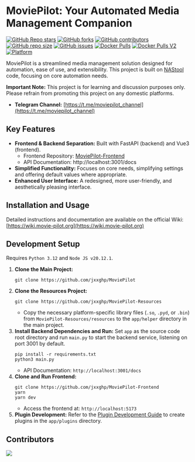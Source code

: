 # MoviePilot: Your Automated Media Management Companion

[![GitHub Repo stars](https://img.shields.io/github/stars/jxxghp/MoviePilot?style=for-the-badge)](https://github.com/jxxghp/MoviePilot)
[![GitHub forks](https://img.shields.io/github/forks/jxxghp/MoviePilot?style=for-the-badge)](https://github.com/jxxghp/MoviePilot)
[![GitHub contributors](https://img.shields.io/github/contributors/jxxghp/MoviePilot?style=for-the-badge)](https://github.com/jxxghp/MoviePilot)
[![GitHub repo size](https://img.shields.io/github/repo-size/jxxghp/MoviePilot?style=for-the-badge)](https://github.com/jxxghp/MoviePilot)
[![GitHub issues](https://img.shields.io/github/issues/jxxghp/MoviePilot?style=for-the-badge)](https://github.com/jxxghp/MoviePilot)
[![Docker Pulls](https://img.shields.io/docker/pulls/jxxghp/moviepilot?style=for-the-badge)](https://hub.docker.com/r/jxxghp/moviepilot)
[![Docker Pulls V2](https://img.shields.io/docker/pulls/jxxghp/moviepilot-v2?style=for-the-badge)](https://hub.docker.com/r/jxxghp/moviepilot-v2)
[![Platform](https://img.shields.io/badge/platform-Windows%20%7C%20Linux%20%7C%20Synology-blue?style=for-the-badge)](https://github.com/jxxghp/MoviePilot)

MoviePilot is a streamlined media management solution designed for automation, ease of use, and extensibility.  This project is built on [NAStool](https://github.com/NAStool/nas-tools) code, focusing on core automation needs.

**Important Note:** This project is for learning and discussion purposes only. Please refrain from promoting this project on any domestic platforms.

*   **Telegram Channel:** [https://t.me/moviepilot_channel](https://t.me/moviepilot_channel)

## Key Features

*   **Frontend & Backend Separation:** Built with FastAPI (backend) and Vue3 (frontend).
    *   Frontend Repository: [MoviePilot-Frontend](https://github.com/jxxghp/MoviePilot-Frontend)
    *   API Documentation: http://localhost:3001/docs
*   **Simplified Functionality:** Focuses on core needs, simplifying settings and offering default values where appropriate.
*   **Enhanced User Interface:** A redesigned, more user-friendly, and aesthetically pleasing interface.

## Installation and Usage

Detailed instructions and documentation are available on the official Wiki: [https://wiki.movie-pilot.org](https://wiki.movie-pilot.org)

## Development Setup

Requires `Python 3.12` and `Node JS v20.12.1`.

1.  **Clone the Main Project:**
    ```shell
    git clone https://github.com/jxxghp/MoviePilot
    ```
2.  **Clone the Resources Project:**
    ```shell
    git clone https://github.com/jxxghp/MoviePilot-Resources
    ```
    *   Copy the necessary platform-specific library files (`.so`, `.pyd`, or `.bin`) from `MoviePilot-Resources/resources` to the `app/helper` directory in the main project.
3.  **Install Backend Dependencies and Run:** Set `app` as the source code root directory and run `main.py` to start the backend service, listening on port 3001 by default.
    ```shell
    pip install -r requirements.txt
    python3 main.py
    ```
    *   API Documentation: `http://localhost:3001/docs`
4.  **Clone and Run Frontend:**
    ```shell
    git clone https://github.com/jxxghp/MoviePilot-Frontend
    yarn
    yarn dev
    ```
    *   Access the frontend at: `http://localhost:5173`
5.  **Plugin Development:** Refer to the [Plugin Development Guide](https://wiki.movie-pilot.org/zh/plugindev) to create plugins in the `app/plugins` directory.

## Contributors

<a href="https://github.com/jxxghp/MoviePilot/graphs/contributors">
  <img src="https://contrib.rocks/image?repo=jxxghp/MoviePilot" />
</a>
